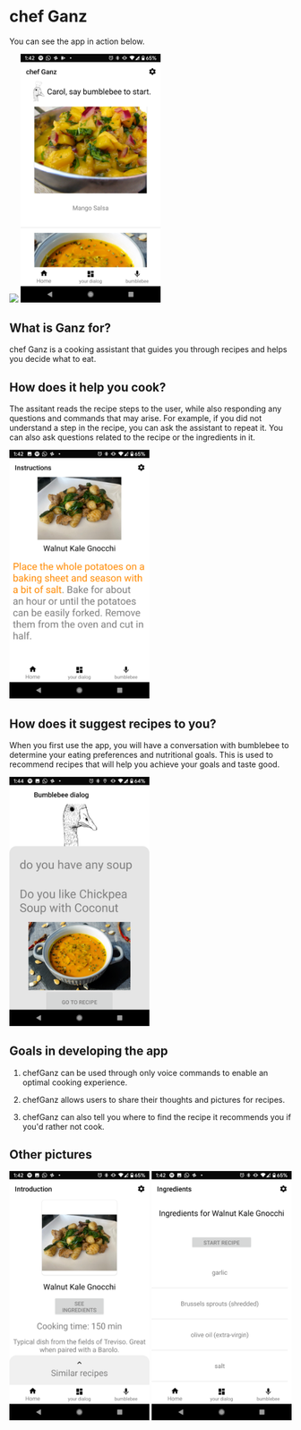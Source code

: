 # chef Ganz

You can see the app in action below.

<img src="https://raw.githubusercontent.com/frezafoltran/chefGanzPublic/master/ganz_screenshots/ganz_snippet.gif" width="250">
<img src="/ganz_screenshots/ganz2.png" width="250">

## What is Ganz for?

chef Ganz is a cooking assistant that guides you through recipes and helps you decide what to eat. 

## How does it help you cook?

The assitant reads the recipe steps to the user, while also responding any questions and commands that may arise. For example, if you did not understand a step in the recipe, you can ask the assistant to repeat it. You can also ask questions related to the recipe or the ingredients in it. 

<img src="/ganz_screenshots/ganz3.png" width="250">

## How does it suggest recipes to you?

When you first use the app, you will have a conversation with bumblebee to determine your eating preferences and nutritional goals. This is used to recommend recipes that will help you achieve your goals and taste good.

<img src="/ganz_screenshots/ganz5.png" width="250">

## Goals in developing the app

1. chefGanz can be used through only voice commands to enable an optimal cooking experience.

2. chefGanz allows users to share their thoughts and pictures for recipes.

3. chefGanz can also tell you where to find the recipe it recommends you if you'd rather not cook.

## Other pictures

<img src="/ganz_screenshots/ganz1.png" width="250">
<img src="/ganz_screenshots/ganz4.png" width="250">
